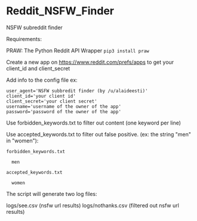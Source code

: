 # Reddit_NSFW_Finder
NSFW subreddit finder

Requirements:

PRAW: The Python Reddit API Wrapper
```pip3 install praw```

Create a new app on https://www.reddit.com/prefs/apps to get your client_id and client_secret

Add info to the config file ex:

```
user_agent='NSFW subbredit finder (by /u/alaideesti)'
client_id='your client id'
client_secret='your client secret'
username='username of the owner of the app'
password='password of the owner of the app'
```

Use forbidden_keywords.txt to filter out content (one keyword per line)

Use accepted_keywords.txt to filter out false positive. (ex: the string "men" in "women"):

```
forbidden_keywords.txt

  men
```

```
accepted_keywords.txt

  women
```

The script will generate two log files:

logs/see.csv (nsfw url results)
logs/nothanks.csv (filtered out nsfw url results)
